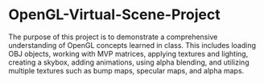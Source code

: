 # OpenGL-Virtual-Scene-Project
The purpose of this project is to demonstrate a comprehensive understanding of OpenGL concepts learned in class. This includes loading OBJ objects, working with MVP matrices, applying textures and lighting, creating a skybox, adding animations, using alpha blending, and utilizing multiple textures such as bump maps, specular maps, and alpha maps.
